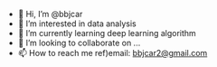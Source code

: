 - 👋 Hi, I’m @bbjcar
- 👀 I’m interested in data analysis
- 🌱 I’m currently learning deep learning algorithm
- 💞️ I’m looking to collaborate on ...
- 📫 How to reach me ref)email: bbjcar2@gmail.com 
                      

<!---
bbjcar/bbjcar is a ✨ special ✨ repository because its `README.md` (this file) appears on your GitHub profile.
You can click the Preview link to take a look at your changes.
--->

